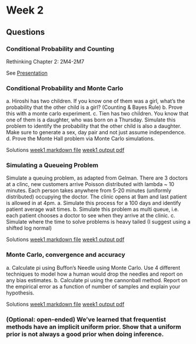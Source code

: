 # Week 2

## Questions

### Conditional Probability and Counting

Rethinking Chapter 2: 2M4-2M7

See [Presentation](https://drive.google.com/file/d/1G3vWX_LnIfFi6SyhNm9lQ8F9CZxJUdR_/view)

### Conditional Probability and Monte Carlo
a. Hiroshi has two children. If you know one of them was a girl, what’s the probability that the other child is a girl? (Counting & Bayes Rule)
b. Prove this with a monte carlo experiment.
c. Tien has two children. You know that one of them is a daughter, who was born on a Thursday. Simulate this problem to identify the probability that the other child is also a daughter. Make sure to generate a sex, day pair and not just assume independence.
d. Prove the Monte Hall problem via Monte Carlo simulations.

Solutions [week1 markdown file](week1.Rmd) [week1 output pdf](week1.pdf)

### Simulating a Queueing Problem
Simulate a queuing problem, as adapted from Gelman. There are 3 doctors at a clinc, new customers arrive Poisson distributed with lambda ~ 10 minutes. Each person takes anywhere from 5-20 minutes (uniformly distributed) occupying the doctor. The clinic opens at 9am and last patient is allowed in at 4pm.
a. Simulate this process for a 100 days and identify patient average wait times.
b. Simulate this problem as multi queue, i.e. each patient chooses a doctor to see when they arrive at the clinic.
c. Simulate where the time to solve problems is heavy tailed (I suggest using a shifted log normal)

Solutions [week1 markdown file](week1.Rmd) [week1 output pdf](week1.pdf)

### Monte Carlo, convergence and accuracy
a. Calculate pi using Buffon’s Needle using Monte Carlo. Use 4 different techniques to model how a human would drop the needles and report on any bias estimates.
b. Calculate pi using the cannonball method. Report on the empirical error as a function of number of samples and explain your hypothesis.

Solutions [week1 markdown file](week1.Rmd) [week1 output pdf](week1.pdf)

### (Optional: open-ended) We’ve learned that frequentist methods have an implicit uniform prior. Show that a uniform prior is not always a good prior when doing inference.
